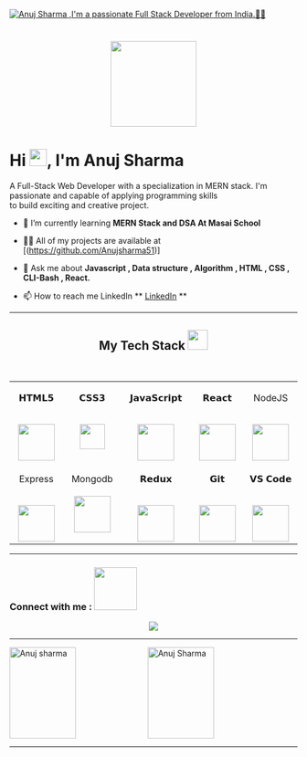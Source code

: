 [![Anuj Sharma ,I'm a passionate Full Stack Developer from India.🧑‍💻](https://pimp-my-readme.webapp.io/pimp-my-readme/wavy-banner?subtitle=I%27m%20a%20passionate%20Full%20Stack%20Web%20Developer.%F0%9F%A7%91%E2%80%8D%F0%9F%92%BB&title=Anuj%20Sharma%20)](https://www.linkedin.com/in/anujsharma20//)

<h1 align="center"> <img src="https://achintya-portfolio.vercel.app/plane.gif" width="150" ></h1>
<h3 align="center"> <h1> Hi <img src="https://github.githubassets.com/images/icons/emoji/unicode/1f44b.png" width="30px">, I'm Anuj Sharma </h1>
<p>A Full-Stack Web Developer with a specialization in MERN stack. I'm passionate and capable of applying programming skills </br> to build exciting and creative project.</p>


</h3>

- 🌱 I’m currently learning **MERN Stack and DSA At Masai School**

- 👨‍💻 All of my projects are available at [(https://github.com/Anujsharma51)]

- 💬 Ask me about **Javascript , Data structure , Algorithm , HTML , CSS  , CLI-Bash , React.**

- 📫 How to reach me LinkedIn ** <a color = "red" href="https://www.linkedin.com/in/anujsharma20//">LinkedIn</a> **

<hr />

<h2 align="center" border="0">My Tech Stack <img src="https://camo.githubusercontent.com/beb64ff21c883e318e4f5db5231c2ba4175705bea1c9249e82a41ab375db4f75/68747470733a2f2f6d65646961322e67697068792e636f6d2f6d656469612f51737347456d706b79454f684243623765312f67697068792e6769663f6369643d656366303565343761306e336769316266716e74716d6f62386739616964316f796a327772336473336d67373030626c267269643d67697068792e676966" width="35"/></h2>
<br>


<table align="center">

<tbody>

<tr valign="top">

<td width="15%" align="center">

<span>𝗛𝗧𝗠𝗟𝟱</span><br><br>

<img height="64px" src="https://cdn.svgporn.com/logos/html-5.svg">
</td>

<td width="15%" align="center">

<span>𝗖𝗦𝗦𝟯</span><br><br>

<img height="44px" src="https://cdn.svgporn.com/logos/css-3.svg">

</td>

<td width="15%" align="center">

<span>𝗝𝗮𝘃𝗮𝗦𝗰𝗿𝗶𝗽𝘁</span><br><br>

<img height="64px" src="https://cdn.svgporn.com/logos/javascript.svg">
</td>

<td width="15%" align="center">

<span>𝗥𝗲𝗮𝗰𝘁</span><br><br>

<img height="64px" src="https://cdn.svgporn.com/logos/react.svg">

</td>


<td width="15%" align="center">

<span>NodeJS</span><br><br>

<img height="64px" src="https://cdn.svgporn.com/logos/nodejs.svg">

</td>
</tr>

<tr valign="top">
  
<td width="15%" align="center">

<span>Express</span><br><br>

<img height="64px" src="https://cdn.svgporn.com/logos/express.svg">

</td>
  
<td width="15%" align="center">

<span>Mongodb</span><br><br>
<img height="64px" src="https://cdn.svgporn.com/logos/mongodb.svg">

</td>
  
  
 <td width="15%" align="center">

<span>𝗥𝗲𝗱𝘂𝘅</span><br><br>

<img height="64px" src="https://cdn.svgporn.com/logos/redux.svg">

</td>
 <td width="15%" align="center">

<span>𝗚𝗶𝘁</span><br><br>

<img height="64px" src="https://cdn.svgporn.com/logos/git-icon.svg">

</td>
<td width="15%" align="center">

<span>𝗩𝗦 𝗖𝗼𝗱𝗲</span><br><br>

<img height="64px" src="https://cdn.svgporn.com/logos/visual-studio-code.svg">

</td>

</tr>


</tbody>

</table>
<hr>
<h3>Connect with me :  <img src="https://raw.githubusercontent.com/ShahriarShafin/ShahriarShafin/main/Assets/handshake.gif" width="75" /></h3>
<p align="center">
  <a href="https://www.linkedin.com/in/anujsharma20/"><img src="https://img.shields.io/badge/LinkedIn-0077B5?style=for-the-badge&logo=linkedin&logoColor=white"></a>
  </p>
<hr />

<div style="display: flex;" >
<img align="center"  height="160px" width="48%" src="https://github-readme-stats.vercel.app/api/top-langs?username=Prashant-KT&show_icons=true&locale=en&layout=compact&theme=dark&ring=FFB19A&hide_border=true&currStreakNum=F6A085&fire=F6A085&currStreakLabel=F6A085" alt="Anuj sharma" />



<img align="center"  height="160px" width="48%" src="https://github-readme-streak-stats.herokuapp.com/?user=Anujsharma51&theme=dark&ring=FFB19A&hide_border=true&currStreakNum=F6A085&fire=F6A085&currStreakLabel=F6A085" alt="Anuj Sharma" />

  </div>
<hr />



